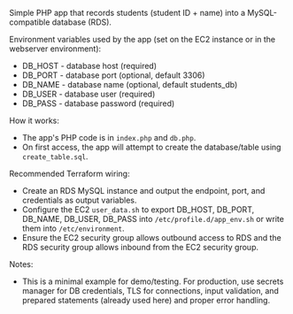 Simple PHP app that records students (student ID + name) into a MySQL-compatible database (RDS).

Environment variables used by the app (set on the EC2 instance or in the webserver environment):

- DB_HOST - database host (required)
- DB_PORT - database port (optional, default 3306)
- DB_NAME - database name (optional, default students_db)
- DB_USER - database user (required)
- DB_PASS - database password (required)

How it works:
- The app's PHP code is in `index.php` and `db.php`.
- On first access, the app will attempt to create the database/table using `create_table.sql`.

Recommended Terraform wiring:
- Create an RDS MySQL instance and output the endpoint, port, and credentials as output variables.
- Configure the EC2 `user_data.sh` to export DB_HOST, DB_PORT, DB_NAME, DB_USER, DB_PASS into `/etc/profile.d/app_env.sh` or write them into `/etc/environment`.
- Ensure the EC2 security group allows outbound access to RDS and the RDS security group allows inbound from the EC2 security group.

Notes:
- This is a minimal example for demo/testing. For production, use secrets manager for DB credentials, TLS for connections, input validation, and prepared statements (already used here) and proper error handling.
